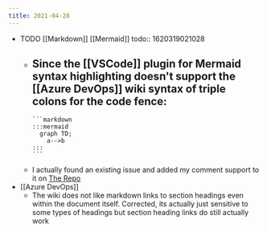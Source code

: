 ```yaml
---
title: 2021-04-28
---
```


- TODO [[Markdown]] [[Mermaid]]
  todo:: 1620319021028
	- Since the [[VSCode]] plugin for Mermaid syntax highlighting doesn't support the [[Azure DevOps]] wiki syntax of triple colons for the code fence:
		-
		  ```markdown
		  :::mermaid
		    graph TD;
		      a-->b
		  :::
		  ```
	- I actually found an existing issue and added my comment support to it on [The Repo](https://github.com/bpruitt-goddard/vscode-mermaid-syntax-highlight)
- [[Azure DevOps]]
	- The wiki does not like markdown links to section headings even within the document itself. Corrected, its actually just sensitive to some types of headings but section heading links do still actually work